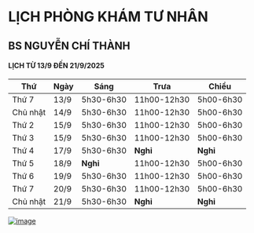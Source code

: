 # LỊCH PHÒNG KHÁM TƯ NHÂN 
## BS NGUYỄN CHÍ THÀNH

#### LỊCH TỪ 13/9 ĐẾN 21/9/2025

|**Thứ** |**Ngày**|**Sáng** |**Trưa**   |**Chiều**|
|--      |--      |--       |--         |--       |    
|Thứ 7   |13/9    |5h30-6h30|11h00-12h30|5h00-6h30|       
|Chủ nhật|14/9    |5h30-6h30|11h00-12h30|5h00-6h30|   
|Thứ 2   |15/9    |5h30-6h30|11h00-12h30|5h00-6h30|
|Thứ 3   |15/9    |5h30-6h30|11h00-12h30|5h00-6h30|   
|Thứ 4   |17/9    |5h30-6h30|**Nghỉ**   |**Nghỉ** |    
|Thứ 5   |18/9    |**Nghỉ** |11h00-12h30|5h00-6h30|   
|Thứ 6   |19/9    |5h30-6h30|11h00-12h30|5h00-6h30|
|Thứ 7   |20/9    |5h30-6h30|11h00-12h30|5h00-6h30|        
|Chủ nhật|21/9    |5h30-6h30|**Nghỉ**   |**Nghỉ** |       

[![image](https://github.com/user-attachments/assets/2f609f2a-b7fc-4d55-9ec0-78d26efa6056)](https://sites.google.com/view/bsnguyenchithanh)

